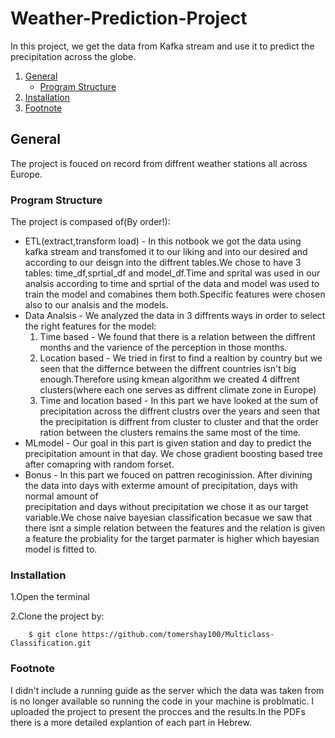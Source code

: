 # Weather-Prediction-Project
In this project, we get the data from Kafka stream and use it to predict the precipitation across the globe. 

1. [General](#General)
    - [Program Structure](https://github.com/elaysason/Weather-Prediction-Project/blob/main/README.md#program-structure)  
2. [Installation](#Installation)
4. [Footnote](#footnote)

## General
 The project is fouced on record from diffrent weather stations all across Europe.

### Program Structure
The project is compased of(By order!):
* ETL(extract,transform load) - In this notbook we got the data using kafka stream and transfomed it to our liking and into our desired and according to our deisgn into the diffrent tables.We chose to have 3 tables: time_df,sprtial_df and model_df.Time and sprital was used in our analsis according to time and sprtial of the data and model was used to train the model and comabines them both.Specific features were chosen also to our analsis and the models.
* Data Analsis - We analyzed the data in 3 diffrents ways in order to select the right features for the model:
    1. Time based - We found that there is a relation between the diffrent months and the varience of the perception in those months.
    2. Location based - We tried in first to find a realtion by country but we seen that the differnce between the diffrent countries isn't big enough.Therefore using            kmean algorithm we created 4 diffrent clusters(where each one serves as diffrent climate zone in Europe) 
    3. Time and location based - In this part we have looked at the sum of precipitation across the diffrent clustrs over the years and seen that the precipitation is 
       diffrent from cluster to cluster and that the order ration between the clusters remains the same most of the time.
* MLmodel - Our goal in this part is given station and day to predict the precipitation amount in that day. We chose gradient boosting based tree after comapring with 
   random forset.
* Bonus - In this part we fouced on pattren recoginission. After divining the data into days with exterme amount of precipitation, days with normal amount of       
   precipitation and days without precipitation we chose it as our target variable.We chose naive bayesian classification becasue we saw that there isnt a simple relation    between the features and the relation is given a feature the probiality for the target parmater is higher which bayesian model is fitted to.
### Installation
1.Open the terminal

2.Clone the project by:
```
    $ git clone https://github.com/tomershay100/Multiclass-Classification.git
```
### Footnote
I didn't include a running guide as the server which the data was taken from is no longer available so running the code in your machine is problmatic. I uploaded the project to present the procces and the results.In the PDFs there is a more detailed explantion of each part in Hebrew.	
